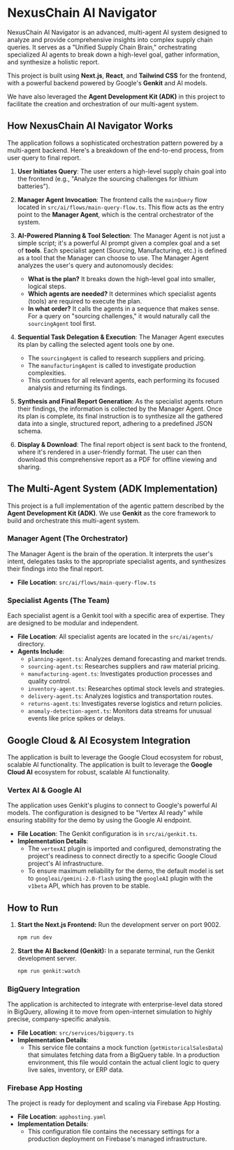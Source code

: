 
# NexusChain AI Navigator

NexusChain AI Navigator is an advanced, multi-agent AI system designed to analyze and provide comprehensive insights into complex supply chain queries. It serves as a "Unified Supply Chain Brain," orchestrating specialized AI agents to break down a high-level goal, gather information, and synthesize a holistic report.

This project is built using **Next.js**, **React**, and **Tailwind CSS** for the frontend, with a powerful backend powered by Google's **Genkit** and AI models.

We have also leveraged the **Agent Development Kit (ADK)** in this project to facilitate the creation and orchestration of our multi-agent system.

## How NexusChain AI Navigator Works

The application follows a sophisticated orchestration pattern powered by a multi-agent backend. Here's a breakdown of the end-to-end process, from user query to final report.

1.  **User Initiates Query**: The user enters a high-level supply chain goal into the frontend (e.g., "Analyze the sourcing challenges for lithium batteries").

2.  **Manager Agent Invocation**: The frontend calls the `mainQuery` flow located in `src/ai/flows/main-query-flow.ts`. This flow acts as the entry point to the **Manager Agent**, which is the central orchestrator of the system.

3.  **AI-Powered Planning & Tool Selection**: The Manager Agent is not just a simple script; it's a powerful AI prompt given a complex goal and a set of **tools**. Each specialist agent (Sourcing, Manufacturing, etc.) is defined as a tool that the Manager can choose to use. The Manager Agent analyzes the user's query and autonomously decides:
    *   **What is the plan?** It breaks down the high-level goal into smaller, logical steps.
    *   **Which agents are needed?** It determines which specialist agents (tools) are required to execute the plan.
    *   **In what order?** It calls the agents in a sequence that makes sense. For a query on "sourcing challenges," it would naturally call the `sourcingAgent` tool first.

4.  **Sequential Task Delegation & Execution**: The Manager Agent executes its plan by calling the selected agent tools one by one.
    *   The `sourcingAgent` is called to research suppliers and pricing.
    *   The `manufacturingAgent` is called to investigate production complexities.
    *   This continues for all relevant agents, each performing its focused analysis and returning its findings.

5.  **Synthesis and Final Report Generation**: As the specialist agents return their findings, the information is collected by the Manager Agent. Once its plan is complete, its final instruction is to synthesize all the gathered data into a single, structured report, adhering to a predefined JSON schema.

6.  **Display & Download**: The final report object is sent back to the frontend, where it's rendered in a user-friendly format. The user can then download this comprehensive report as a PDF for offline viewing and sharing.

## The Multi-Agent System (ADK Implementation)

This project is a full implementation of the agentic pattern described by the **Agent Development Kit (ADK)**. We use **Genkit** as the core framework to build and orchestrate this multi-agent system.

### Manager Agent (The Orchestrator)

The Manager Agent is the brain of the operation. It interprets the user's intent, delegates tasks to the appropriate specialist agents, and synthesizes their findings into the final report.

-   **File Location**: `src/ai/flows/main-query-flow.ts`

### Specialist Agents (The Team)

Each specialist agent is a Genkit tool with a specific area of expertise. They are designed to be modular and independent.

-   **File Location**: All specialist agents are located in the `src/ai/agents/` directory.
-   **Agents Include**:
    -   `planning-agent.ts`: Analyzes demand forecasting and market trends.
    -   `sourcing-agent.ts`: Researches suppliers and raw material pricing.
    -   `manufacturing-agent.ts`: Investigates production processes and quality control.
    -   `inventory-agent.ts`: Researches optimal stock levels and strategies.
    -   `delivery-agent.ts`: Analyzes logistics and transportation routes.
    -   `returns-agent.ts`: Investigates reverse logistics and return policies.
    -   `anomaly-detection-agent.ts`: Monitors data streams for unusual events like price spikes or delays.

## Google Cloud & AI Ecosystem Integration

The application is built to leverage the Google Cloud ecosystem for robust, scalable AI functionality.
The application is built to leverage the **Google Cloud AI** ecosystem for robust, scalable AI functionality.

### Vertex AI & Google AI

The application uses Genkit's plugins to connect to Google's powerful AI models. The configuration is designed to be "Vertex AI ready" while ensuring stability for the demo by using the Google AI endpoint.

-   **File Location**: The Genkit configuration is in `src/ai/genkit.ts`.
-   **Implementation Details**:
    -   The `vertexAI` plugin is imported and configured, demonstrating the project's readiness to connect directly to a specific Google Cloud project's AI infrastructure.
    -   To ensure maximum reliability for the demo, the default model is set to `googleai/gemini-2.0-flash` using the `googleAI` plugin with the `v1beta` API, which has proven to be stable.


## How to Run

1.  **Start the Next.js Frontend:**
    Run the development server on port 9002.
    ```bash
    npm run dev
    ```

2.  **Start the AI Backend (Genkit):**
    In a separate terminal, run the Genkit development server.
    ```bash
    npm run genkit:watch
    ```    

### BigQuery Integration

The application is architected to integrate with enterprise-level data stored in BigQuery, allowing it to move from open-internet simulation to highly precise, company-specific analysis.

-   **File Location**: `src/services/bigquery.ts`
-   **Implementation Details**:
    -   This service file contains a mock function (`getHistoricalSalesData`) that simulates fetching data from a BigQuery table. In a production environment, this file would contain the actual client logic to query live sales, inventory, or ERP data.

### Firebase App Hosting

The project is ready for deployment and scaling via Firebase App Hosting.

-   **File Location**: `apphosting.yaml`
-   **Implementation Details**:
    -   This configuration file contains the necessary settings for a production deployment on Firebase's managed infrastructure.
